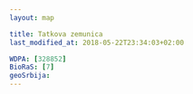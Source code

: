 ```yaml
---
layout: map

title: Tatkova zemunica
last_modified_at: 2018-05-22T23:34:03+02:00

WDPA: [328852]
BioRaS: [7]
geoSrbija:
---
```

